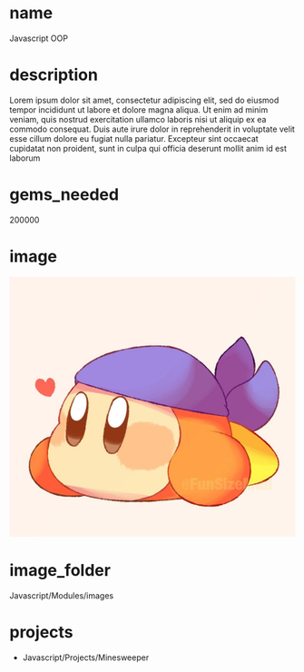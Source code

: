 # name
Javascript OOP

# description 
Lorem ipsum dolor sit amet, consectetur adipiscing elit, sed do eiusmod tempor incididunt ut labore et dolore magna aliqua. Ut enim ad minim veniam, quis nostrud exercitation ullamco laboris nisi ut aliquip ex ea commodo consequat. Duis  aute irure dolor in reprehenderit in voluptate velit esse cillum dolore eu fugiat nulla pariatur. Excepteur sint occaecat cupidatat non proident, sunt in culpa qui officia deserunt mollit anim id est laborum          
     
# gems_needed
200000

# image
<img src="images/bandanna.jpg">

# image_folder
Javascript/Modules/images

# projects
* Javascript/Projects/Minesweeper